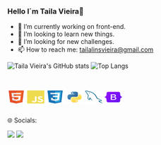 ### Hello I´m Taila Vieira👋

- 🔭 I’m currently working on front-end.
- 🌱 I’m looking to learn new things.
- 🤔 I’m looking for new challenges.
- 📫 How to reach me: tailalinsvieira@gmail.com

![Taila Vieira's GitHub stats](https://github-readme-stats.vercel.app/api?username=Babybooandcat&theme=github_dark&show_icons=true) 
![Top Langs](https://github-readme-stats.vercel.app/api/top-langs/?username=Babybooandcat&layout=compact&langs_count=7&theme=github_dark)

##
    
<div style="display: inline_block"><br>
  
  <img align="center" alt="taila-HTML" height="30" width="40" src="https://raw.githubusercontent.com/devicons/devicon/master/icons/html5/html5-original.svg">
 <img align="center" alt="taila-Js" height="30" width="40" src="https://raw.githubusercontent.com/devicons/devicon/master/icons/javascript/javascript-plain.svg">
  <img align="center" alt="taila-CSS" height="30" width="40" src="https://raw.githubusercontent.com/devicons/devicon/master/icons/css3/css3-original.svg">
  <img align="center" alt="taila-Python" height="30" width="40" src="https://raw.githubusercontent.com/devicons/devicon/master/icons/python/python-original.svg">
  <img align="center" alt="taila-Mysql" height="30" width="40" src="https://raw.githubusercontent.com/devicons/devicon/master/icons/mysql/mysql-original.svg">
<img align="center" alt="taila-Bootstrap" height="30" width="40"
src="https://raw.githubusercontent.com/devicons/devicon/master/icons/bootstrap/bootstrap-original.svg">
</div>
 
 ##

<div> 
     🌐 Socials: <br>
    
  <a href="https://instagram.com/tahig_h" target="_blank"><img src="https://img.shields.io/badge/-Instagram-%23E4405F?style=for-the-badge&logo=instagram&logoColor=white" target="_blank"></a>
  <a href="https://www.linkedin.com/in/taíla-linhares-8b767a258" target="_blank"><img src="https://img.shields.io/badge/-LinkedIn-%230077B5?style=for-the-badge&logo=linkedin&logoColor=white" target="_blank"></a> 
</div>
